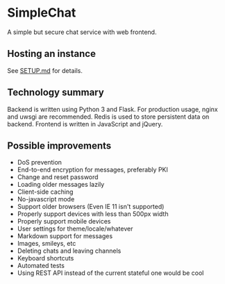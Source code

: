 # SimpleChat
A simple but secure chat service with web frontend.

## Hosting an instance
See [SETUP.md](SETUP.md) for details.

## Technology summary
Backend is written using Python 3 and Flask. For production usage, nginx and uwsgi are recommended. Redis is used to store persistent data on backend.
Frontend is written in JavaScript and jQuery.

## Possible improvements
* DoS prevention
* End-to-end encryption for messages, preferably PKI
* Change and reset password
* Loading older messages lazily
* Client-side caching
* No-javascript mode
* Support older browsers (Even IE 11 isn't supported)
* Properly support devices with less than 500px width
* Properly support mobile devices
* User settings for theme/locale/whatever
* Markdown support for messages
* Images, smileys, etc
* Deleting chats and leaving channels
* Keyboard shortcuts
* Automated tests
* Using REST API instead of the current stateful one would be cool
